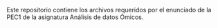 Este repositorio contiene los archivos requeridos por el enunciado de la PEC1 de la asignatura Análisis de datos Ómicos. 
